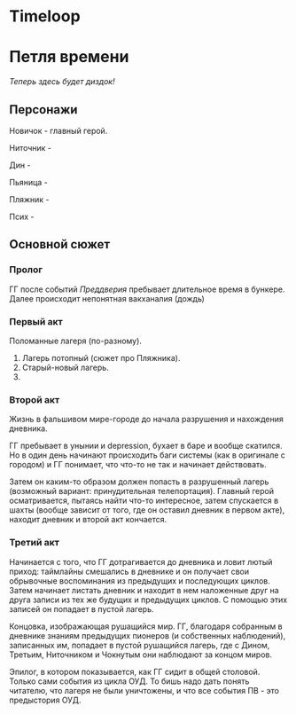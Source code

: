 # Timeloop
 
# Петля времени
*Теперь здесь будет диздок!*

## Персонажи
Новичок - главный герой.

Ниточник - 

Дин -

Пьяница -

Пляжник -

Псих - 

## Основной сюжет

### Пролог
ГГ после событий *Преддверия* пребывает длительное время в бункере. Далее происходит непонятная вакханалия (дождь)

### Первый акт
Поломанные лагеря (по-разному). 
1) Лагерь потопный (сюжет про Пляжника).
2) Старый-новый лагерь.
3) 

### Второй акт
Жизнь в фальшивом мире-городе до начала разрушения и нахождения дневника.

ГГ пребывает в унынии и depression, бухает в баре и вообще скатился. Но в один день начинают происходить баги системы (как в оригинале с городом) и ГГ понимает, что что-то не так и начинает действовать. 

Затем он каким-то образом должен попасть в разрушенный лагерь (возможный вариант: принудительная телепортация). Главный герой осматривается, пытаясь найти что-то интересное, затем спускается в шахты (вообще зависит от того, где он оставил дневник в первом акте), находит дневник и второй акт кончается.
    
### Третий акт
Начинается с того, что ГГ дотрагивается до дневника и ловит лютый приход: таймлайны смешались в дневнике и он получает свои обрывочные воспоминания из предыдущих и последующих циклов. Затем начинает листать дневник и находит в нем наложенные друг на друга записи из тех же будущих и предыдущих циклов. С помощью этих записей он попадает в пустой лагерь.

Концовка, изображающая рушащийся мир. ГГ, благодаря собранным в дневнике знаниям предыдущих пионеров (и собственных наблюдений), записанных им, попадает в пустой рушащийся лагерь, где с Дином, Третьим, Ниточником и Чокнутым они наблюдают за концом миров.

Эпилог, в котором показывается, как ГГ сидит в общей столовой. Только сами события из цикла ОУД. То бишь надо дать понять читателю, что лагеря не были уничтожены, и что все события ПВ - это предыстория ОУД.

